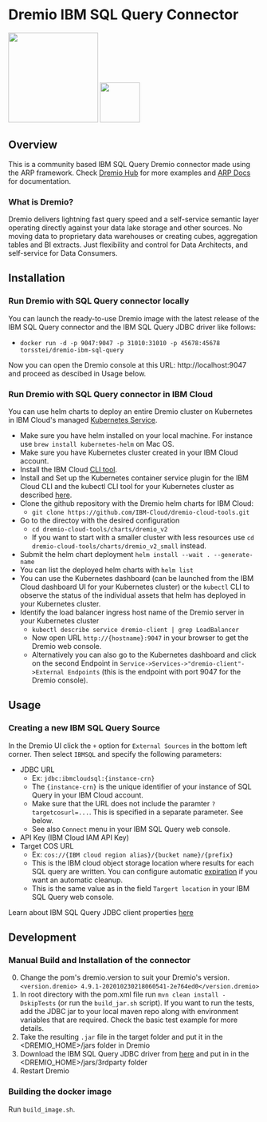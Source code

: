 # Dremio IBM SQL Query Connector

<img src="https://www.dremio.com/wp-content/uploads/2022/03/Dremio-logo.png" width="180"> <img src="https://1.cms.s81c.com/sites/default/files/2018-12-06/SQL-logo.jpeg" width="80">


## Overview

This is a community based IBM SQL Query Dremio connector made using the ARP framework. Check [Dremio Hub](https://github.com/dremio-hub) for more examples and [ARP Docs](https://github.com/dremio-hub/dremio-sqllite-connector#arp-file-format) for documentation. 

### What is Dremio?

Dremio delivers lightning fast query speed and a self-service semantic layer operating directly against your data lake storage and other sources. No moving data to proprietary data warehouses or creating cubes, aggregation tables and BI extracts. Just flexibility and control for Data Architects, and self-service for Data Consumers.

## Installation

### Run Dremio with SQL Query connector locally

You can launch the ready-to-use Dremio image with the latest release of the IBM SQL Query connector and the IBM SQL Query JDBC driver like follows:
 * `docker run -d -p 9047:9047 -p 31010:31010 -p 45678:45678 torsstei/dremio-ibm-sql-query`

Now you can open the Dremio console at this URL: http://localhost:9047 and proceed as descibed in Usage below.

### Run Dremio with SQL Query connector in IBM Cloud

You can use helm charts to deploy an entire Dremio cluster on Kubernetes in IBM Cloud's managed [Kubernetes Service](https://www.ibm.com/cloud/kubernetes-service).

* Make sure you have helm installed on your local machine. For instance use `brew install kubernetes-helm` on Mac OS.
* Make sure you have Kubernetes cluster created in your IBM Cloud account.
* Install the IBM Cloud [CLI tool](https://cloud.ibm.com/docs/cli?topic=cli-install-ibmcloud-cli).
* Install and Set up the Kubernetes container service plugin for the IBM Cloud CLI and the kubectl CLI tool for your Kubernetes cluster as described [here](https://cloud.ibm.com/docs/containers?topic=containers-cs_cli_install).
* Clone the github repository with the Dremio helm charts for IBM Cloud:
   * `git clone https://github.com/IBM-Cloud/dremio-cloud-tools.git`
* Go to the directoy with the desired configuration
   * `cd dremio-cloud-tools/charts/dremio_v2`
   * If you want to start with a smaller cluster with less resources use `cd dremio-cloud-tools/charts/dremio_v2_small` instead.
* Submit the helm chart deployment `helm install --wait . --generate-name`
* You can list the deployed helm charts with `helm list`
* You can use the Kubernetes dashboard (can be launched from the IBM Cloud dashboard UI for your Kubernetes cluster) or the `kubectl` CLI to observe the status of the individual assets that helm has deployed in your Kubernetes cluster.
* Identify the load balancer ingress host name of the Dremio server in your Kubernetes cluster
   * `kubectl describe service dremio-client | grep LoadBalancer`
   * Now open URL `http://{hostname}:9047` in your browser to get the Dremio web console.
   * Alternatively you can also go to the Kubernetes dashboard and click on the second Endpoint in `Service->Services->"dremio-client"->External Endpoints` (this is the endpoint with port 9047 for the Dremio console).

## Usage

### Creating a new IBM SQL Query Source

In the Dremio UI click the `+` option for `External Sources` in the bottom left corner. Then select `IBMSQL` and specify the following parameters:

* JDBC URL 
    * Ex: `jdbc:ibmcloudsql:{instance-crn}`
    * The `{instance-crn}` is the unique identifier of your instance of SQL Query in your IBM Cloud account.
    * Make sure that the URL does not include the paramter `?targetcosurl=...`. This is specified in a separate parameter. See below.
    * See also `Connect` menu in your IBM SQL Query web console.
* API Key (IBM Cloud IAM API Key)
* Target COS URL
    * Ex: `cos://{IBM cloud region alias}/{bucket name}/{prefix}`
    * This is the IBM cloud object storage location where results for each SQL query are written. You can configure automatic [expiration](https://cloud.ibm.com/docs/cloud-object-storage?topic=cloud-object-storage-expiry) if you want an automatic cleanup.
    * This is the same value as in the field `Targert location` in your IBM SQL Query web console.

Learn  about IBM SQL Query JDBC client properties [here](https://cloud.ibm.com/docs/sql-query?topic=sql-query-jdbc)

## Development

### Manual Build and Installation of the connector

0. Change the pom's dremio.version to suit your Dremio's version.
   `<version.dremio> 4.9.1-202010230218060541-2e764ed0</version.dremio>`
1. In root directory with the pom.xml file run `mvn clean install -DskipTests` (or run the `build_jar.sh` script). If you want to run the tests, add the JDBC jar to your local maven repo along with environment variables that are required. Check the basic test example for more details.
2. Take the resulting `.jar` file in the target folder and put it in the <DREMIO_HOME>/jars folder in Dremio
3. Download the IBM SQL Query JDBC driver from [here](https://cloud.ibm.com/docs/sql-query?topic=sql-query-jdbc) and put in in the <DREMIO_HOME>/jars/3rdparty folder
4. Restart Dremio

### Building the docker image

Run `build_image.sh`.
